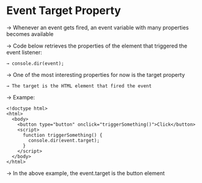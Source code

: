 # Event Target Property

→ Whenever an event gets fired, an event variable with many properties becomes available 

→ Code below retrieves the properties of the element that triggered the event listener:
    
    → console.dir(event);   

→ One of the most interesting properties for now is the target property

    → The target is the HTML element that fired the event

→ Exampe:
```
<!doctype html>
<html>
  <body>
    <button type="button" onclick="triggerSomething()">Click</button>
    <script>
      function triggerSomething() {
        console.dir(event.target);
      }
    </script>
  </body>
</html>
```

→ In the above example, the event.target is the button element

